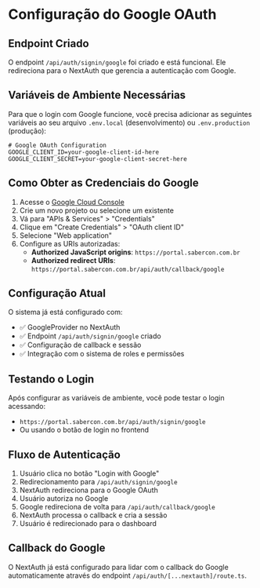 # Configuração do Google OAuth

## Endpoint Criado

O endpoint `/api/auth/signin/google` foi criado e está funcional. Ele redireciona para o NextAuth que gerencia a autenticação com Google.

## Variáveis de Ambiente Necessárias

Para que o login com Google funcione, você precisa adicionar as seguintes variáveis ao seu arquivo `.env.local` (desenvolvimento) ou `.env.production` (produção):

```env
# Google OAuth Configuration
GOOGLE_CLIENT_ID=your-google-client-id-here
GOOGLE_CLIENT_SECRET=your-google-client-secret-here
```

## Como Obter as Credenciais do Google

1. Acesse o [Google Cloud Console](https://console.cloud.google.com/)
2. Crie um novo projeto ou selecione um existente
3. Vá para "APIs & Services" > "Credentials"
4. Clique em "Create Credentials" > "OAuth client ID"
5. Selecione "Web application"
6. Configure as URIs autorizadas:
   - **Authorized JavaScript origins**: `https://portal.sabercon.com.br`
   - **Authorized redirect URIs**: `https://portal.sabercon.com.br/api/auth/callback/google`

## Configuração Atual

O sistema já está configurado com:
- ✅ GoogleProvider no NextAuth
- ✅ Endpoint `/api/auth/signin/google` criado
- ✅ Configuração de callback e sessão
- ✅ Integração com o sistema de roles e permissões

## Testando o Login

Após configurar as variáveis de ambiente, você pode testar o login acessando:
- `https://portal.sabercon.com.br/api/auth/signin/google`
- Ou usando o botão de login no frontend

## Fluxo de Autenticação

1. Usuário clica no botão "Login with Google"
2. Redirecionamento para `/api/auth/signin/google`
3. NextAuth redireciona para o Google OAuth
4. Usuário autoriza no Google
5. Google redireciona de volta para `/api/auth/callback/google`
6. NextAuth processa o callback e cria a sessão
7. Usuário é redirecionado para o dashboard

## Callback do Google

O NextAuth já está configurado para lidar com o callback do Google automaticamente através do endpoint `/api/auth/[...nextauth]/route.ts`. 